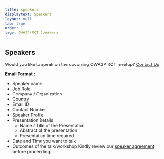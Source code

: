 ```yaml
---
title: speakers
displaytext: Speakers
layout: null
tab: true
order: 1
tags: OWASP-KCT Speakers
---
```


## Speakers

Would you like to speak on the upcoming OWASP KCT meetup? [Contact Us](mailto:vishal.ml@owasp.org)

**Email Format :**

- Speaker name
- Job Role
- Company / Organization
- Country
- Email ID
- Contact Number
- Speaker Profile
- Presentation Details
    - Name / Title of the Presentation
    - Abstract of the presentation
    - Presentation time required
- Date and Time you want to talk
- Outcomes of the talk/workshop
Kindly review our [speaker agreement](/www-policy/legal/speaker-agreement) before proceeding.
